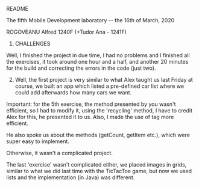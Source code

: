 README

The fifth Mobile Development laboratory -- the 16th of March, 2020

ROGOVEANU Alfred 1240F
(+Tudor Ana - 1241F)

1. CHALLENGES

Well, I finished the project in due time, I had no problems and I finished all the exercises, it took around one hour and a half, and another 20 minutes for the build and correcting the errors in the code (just two).

2. Well, the first project is very similar to what Alex taught us last Friday at course, we built an app which listed a pre-defined car list where we could add afterwards how many cars we want.

Important: for the 5th exercise, the method presented by you wasn't efficient, so I had to modify it, using the 'recycling' method, I have to credit Alex for this, he presented it to us. Also, I made the use of tag more efficient.

He also spoke us about the methods (getCount, getItem etc.), which were super easy to implement.

Otherwise, it wasn't a complicated project.

The last 'exercise' wasn't complicated either, we placed images in grids, similar to what we did last time with the TicTacToe game, but now we used lists and the implementation (in Java) was different.
